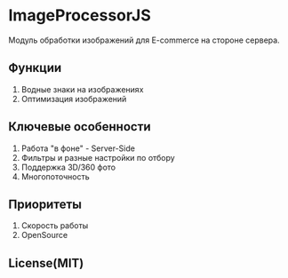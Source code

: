 # ImageProcessorJS
Модуль обработки изображений для E-commerce на стороне сервера.


## Функции
1. Водные знаки на изображениях
2. Оптимизация изображений 


## Ключевые особенности 
1. Работа "в фоне" - Server-Side
2. Фильтры и разные настройки по отбору
3. Поддержка 3D/360 фото 
4. Многопоточность


## Приоритеты
1. Скорость работы
2. OpenSource


## License(MIT)
